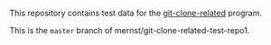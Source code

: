 This repository contains test data for the
[git-clone-related](https://github.com/plume-lib/plume-scripts/blob/master/git-clone-related)
program.

This is the `master` branch of mernst/git-clone-related-test-repo1.
